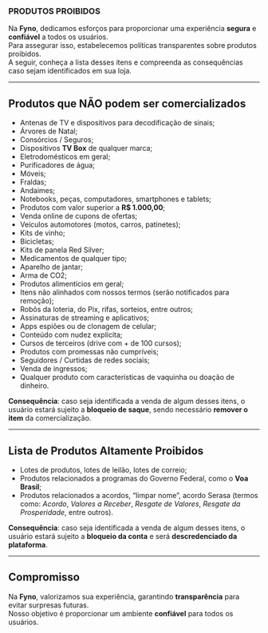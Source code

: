 ### PRODUTOS PROIBIDOS

Na **Fyno**, dedicamos esforços para proporcionar uma experiência **segura** e **confiável** a todos os usuários.  
Para assegurar isso, estabelecemos políticas transparentes sobre produtos proibidos.  
A seguir, conheça a lista desses itens e compreenda as consequências caso sejam identificados em sua loja.

---

## Produtos que **NÃO** podem ser comercializados

- Antenas de TV e dispositivos para decodificação de sinais;
- Árvores de Natal;
- Consórcios / Seguros;
- Dispositivos **TV Box** de qualquer marca;
- Eletrodomésticos em geral;
- Purificadores de água;
- Móveis;
- Fraldas;
- Andaimes;
- Notebooks, peças, computadores, smartphones e tablets;
- Produtos com valor superior a **R$ 1.000,00**;
- Venda online de cupons de ofertas;
- Veículos automotores (motos, carros, patinetes);
- Kits de vinho;
- Bicicletas;
- Kits de panela Red Silver;
- Medicamentos de qualquer tipo;
- Aparelho de jantar;
- Arma de CO2;
- Produtos alimentícios em geral;
- Itens não alinhados com nossos termos (serão notificados para remoção);
- Robôs da loteria, do Pix, rifas, sorteios, entre outros;
- Assinaturas de streaming e aplicativos;
- Apps espiões ou de clonagem de celular;
- Conteúdo com nudez explícita;
- Cursos de terceiros (drive com + de 100 cursos);
- Produtos com promessas não cumpríveis;
- Seguidores / Curtidas de redes sociais;
- Venda de ingressos;
- Qualquer produto com características de vaquinha ou doação de dinheiro.

**Consequência**: caso seja identificada a venda de algum desses itens, o usuário estará sujeito a **bloqueio de saque**, sendo necessário **remover o item** da comercialização.

---

## Lista de Produtos **Altamente Proibidos**

- Lotes de produtos, lotes de leilão, lotes de correio;
- Produtos relacionados a programas do Governo Federal, como o **Voa Brasil**;
- Produtos relacionados a acordos, “limpar nome”, acordo Serasa (termos como: *Acordo*, *Valores a Receber*, *Resgate de Valores*, *Resgate da Prosperidade*, entre outros).

**Consequência**: caso seja identificada a venda de algum desses itens, o usuário estará sujeito a **bloqueio da conta** e será **descredenciado da plataforma**.

---

## Compromisso

Na **Fyno**, valorizamos sua experiência, garantindo **transparência** para evitar surpresas futuras.  
Nosso objetivo é proporcionar um ambiente **confiável** para todos os usuários.
